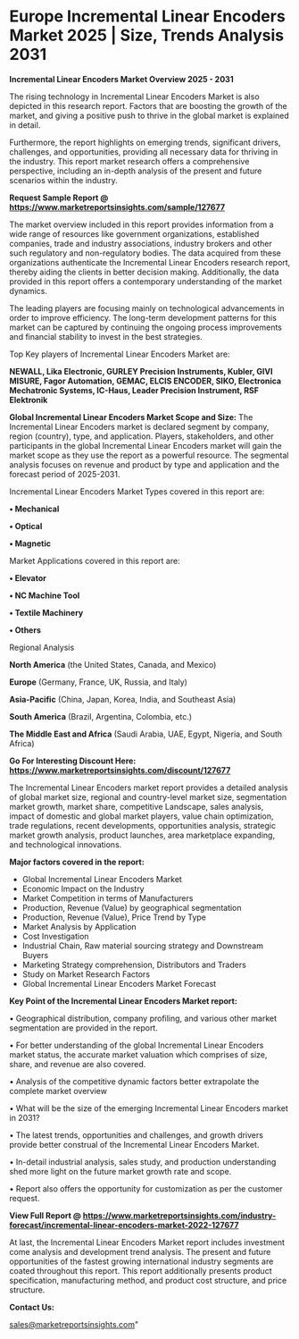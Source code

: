  # Europe Incremental Linear Encoders Market 2025 | Size, Trends Analysis 2031

<Strong> Incremental Linear Encoders Market Overview 2025 - 2031</strong>

The rising technology in Incremental Linear Encoders Market is also depicted in this research report. Factors that are boosting the growth of the market, and giving a positive push to thrive in the global market is explained in detail.

Furthermore, the report highlights on emerging trends, significant drivers, challenges, and opportunities, providing all necessary data for thriving in the industry. This report market research offers a comprehensive perspective, including an in-depth analysis of the present and future scenarios within the industry.

<strong>Request Sample Report @ <a href=https://www.marketreportsinsights.com/sample/127677>https://www.marketreportsinsights.com/sample/127677</a></strong>

The market overview included in this report provides information from a wide range of resources like government organizations, established companies, trade and industry associations, industry brokers and other such regulatory and non-regulatory bodies. The data acquired from these organizations authenticate the Incremental Linear Encoders research report, thereby aiding the clients in better decision making. Additionally, the data provided in this report offers a contemporary understanding of the market dynamics.

The leading players are focusing mainly on technological advancements in order to improve efficiency. The long-term development patterns for this market can be captured by continuing the ongoing process improvements and financial stability to invest in the best strategies.

Top Key players of Incremental Linear Encoders Market are:

<strong>NEWALL, Lika Electronic, GURLEY Precision Instruments, Kubler, GIVI MISURE, Fagor Automation, GEMAC, ELCIS ENCODER, SIKO, Electronica Mechatronic Systems, IC-Haus, Leader Precision Instrument, RSF Elektronik</strong>

<strong><b>Global Incremental Linear Encoders Market Scope and Size:</b></strong>
The Incremental Linear Encoders market is declared segment by company, region (country), type, and application. Players, stakeholders, and other participants in the global Incremental Linear Encoders market will gain the market scope as they use the report as a powerful resource. The segmental analysis focuses on revenue and product by type and application and the forecast period of 2025-2031.

Incremental Linear Encoders Market Types covered in this report are:

<strong>• Mechanical

• Optical

• Magnetic</strong>

Market Applications covered in this report are:

<strong>• Elevator

• NC Machine Tool

• Textile Machinery

• Others</strong> 

Regional Analysis

<strong>North America</strong> (the United States, Canada, and Mexico)

<strong>Europe</strong> (Germany, France, UK, Russia, and Italy)

<strong>Asia-Pacific</strong> (China, Japan, Korea, India, and Southeast Asia)

<strong>South America</strong> (Brazil, Argentina, Colombia, etc.)

<strong>The Middle East and Africa</strong> (Saudi Arabia, UAE, Egypt, Nigeria, and South Africa)

<strong>Go For Interesting Discount Here: <a href=https://www.marketreportsinsights.com/discount/127677>https://www.marketreportsinsights.com/discount/127677</a></strong>

The Incremental Linear Encoders market report provides a detailed analysis of global market size, regional and country-level market size, segmentation market growth, market share, competitive Landscape, sales analysis, impact of domestic and global market players, value chain optimization, trade regulations, recent developments, opportunities analysis, strategic market growth analysis, product launches, area marketplace expanding, and technological innovations.

<strong><b>Major factors covered in the report:</b></strong>
<ul>
  <li>Global Incremental Linear Encoders Market </li>
  <li>Economic Impact on the Industry</li>
  <li>Market Competition in terms of Manufacturers</li>
  <li>Production, Revenue (Value) by geographical segmentation</li>
  <li>Production, Revenue (Value), Price Trend by Type</li>
  <li>Market Analysis by Application</li>
  <li>Cost Investigation</li>
  <li>Industrial Chain, Raw material sourcing strategy and Downstream Buyers</li>
  <li>Marketing Strategy comprehension, Distributors and Traders</li>
  <li>Study on Market Research Factors</li>
  <li>Global Incremental Linear Encoders Market Forecast</li>
</ul>

<strong><b>Key Point of the Incremental Linear Encoders Market report:</b></strong>

• Geographical distribution, company profiling, and various other market segmentation are provided in the report.

• For better understanding of the global Incremental Linear Encoders market status, the accurate market valuation which comprises of size, share, and revenue are also covered.

• Analysis of the competitive dynamic factors better extrapolate the complete market overview

• What will be the size of the emerging Incremental Linear Encoders market in 2031?

• The latest trends, opportunities and challenges, and growth drivers provide better construal of the Incremental Linear Encoders Market.

• In-detail industrial analysis, sales study, and production understanding shed more light on the future market growth rate and scope.

• Report also offers the opportunity for customization as per the customer request.

<strong><b>View Full Report @ <a href=https://www.marketreportsinsights.com/industry-forecast/incremental-linear-encoders-market-2022-127677>https://www.marketreportsinsights.com/industry-forecast/incremental-linear-encoders-market-2022-127677</a></b></strong>


At last, the Incremental Linear Encoders Market report includes investment come analysis and development trend analysis. The present and future opportunities of the fastest growing international industry segments are coated throughout this report. This report additionally presents product specification, manufacturing method, and product cost structure, and price structure.

<strong>Contact Us:</strong>

sales@marketreportsinsights.com"
